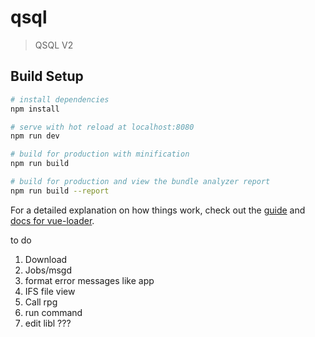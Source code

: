 # qsql

> QSQL V2

## Build Setup

```bash
# install dependencies
npm install

# serve with hot reload at localhost:8080
npm run dev

# build for production with minification
npm run build

# build for production and view the bundle analyzer report
npm run build --report
```

For a detailed explanation on how things work, check out the [guide](http://vuejs-templates.github.io/webpack/) and [docs for vue-loader](http://vuejs.github.io/vue-loader).

to do

1. Download
2. Jobs/msgd
3. format error messages like app
4. IFS file view
5. Call rpg
6. run command
7. edit libl
   ???
